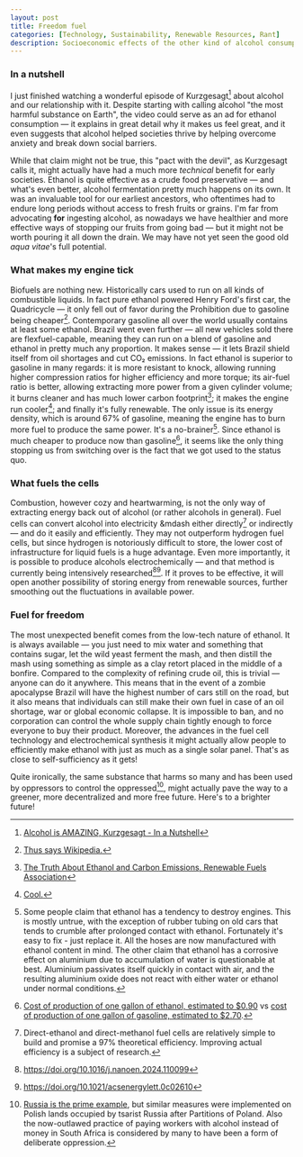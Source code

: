 ```yaml
---
layout: post
title: Freedom fuel
categories: [Technology, Sustainability, Renewable Resources, Rant]
description: Socioeconomic effects of the other kind of alcohol consumption
---
```

### In a nutshell
I just finished watching a wonderful episode of Kurzgesagt[^video] about alcohol and our relationship with it. Despite starting with calling alcohol "the most harmful substance on Earth", the video could serve as an ad for ethanol consumption &mdash; it explains in great detail why it makes us feel great, and it even suggests that alcohol helped societies thrive by helping overcome anxiety and break down social barriers.

While that claim might not be true, this "pact with the devil", as Kurzgesagt calls it, might actually have had a much more *technical* benefit for early societies. Ethanol is quite effective as a crude food preservative &mdash; and what's even better, alcohol fermentation pretty much happens on its own. It was an invaluable tool for our earliest ancestors, who oftentimes had to endure long periods without access to fresh fruits or grains. I'm far from advocating **for** ingesting alcohol, as nowadays we have healthier and more effective ways of stopping our fruits from going bad &mdash; but it might not be worth pouring it all down the drain. We may have not yet seen the good old *aqua vitae*'s full potential.

### What makes my engine tick
Biofuels are nothing new. Historically cars used to run on all kinds of combustible liquids. In fact pure ethanol powered Henry Ford's first car, the Quadricycle &mdash; it only fell out of favor during the Prohibition due to gasoline being cheaper[^gasoline]. Contemporary gasoline all over the world usually contains at least some ethanol. Brazil went even further &mdash; all new vehicles sold there are flexfuel-capable, meaning they can run on a blend of gasoline and ethanol in pretty much any proportion. It makes sense &mdash; it lets Brazil shield itself from oil shortages and cut CO₂ emissions. In fact ethanol is superior to gasoline in many regards: it is more resistant to knock, allowing running higher compression ratios for higher efficiency and more torque; its air-fuel ratio is better, allowing extracting more power from a given cylinder volume; it burns cleaner and has much lower carbon footprint[^ecology]; it makes the engine run cooler[^cool]; and finally it's fully renewable. The only issue is its energy density, which is around 67% of gasoline, meaning the engine has to burn more fuel to produce the same power. It's a no-brainer[^caveat]. Since ethanol is much cheaper to produce now than gasoline[^source], it seems like the only thing stopping us from switching over is the fact that we got used to the status quo.

### What fuels the cells
Combustion, however cozy and heartwarming, is not the only way of extracting energy back out of alcohol (or rather alcohols in general). Fuel cells can convert alcohol into electricity &mdash either directly[^DEFC] or indirectly &mdash; and do it easily and efficiently. They may not outperform hydrogen fuel cells, but since hydrogen is notoriously difficult to store, the lower cost of infrastructure for liquid fuels is a huge advantage. Even more importantly, it is possible to produce alcohols electrochemically &mdash; and that method is currently being intensively researched[^methanol][^ethanol]. If it proves to be effective, it will open another possibility of storing energy from renewable sources, further smoothing out the fluctuations in available power.

### Fuel for freedom
The most unexpected benefit comes from the low-tech nature of ethanol. It is always available &mdash; you just need to mix water and something that contains sugar, let the wild yeast ferment the mash, and then distill the mash using something as simple as a clay retort placed in the middle of a bonfire. Compared to the complexity of refining crude oil, this is trivial &mdash; anyone can do it anywhere. This means that in the event of a zombie apocalypse Brazil will have the highest number of cars still on the road, but it also means that individuals can still make their own fuel in case of an oil shortage, war or global economic collapse. It is impossible to ban, and no corporation can control the whole supply chain tightly enough to force everyone to buy their product. Moreover, the advances in the fuel cell technology and electrochemical synthesis it might actually allow people to efficiently make ethanol with just as much as a single solar panel. That's as close to self-sufficiency as it gets!

Quite ironically, the same substance that harms so many and has been used by oppressors to control the oppressed[^Russia], might actually pave the way to a greener, more decentralized and more free future. Here's to a brighter future!


[^video]: [Alcohol is AMAZING, Kurzgesagt - In a Nutshell](https://youtu.be/aOwmt39L2IQ)
[^gasoline]: [Thus says Wikipedia.](https://en.wikipedia.org/wiki/Ethanol_fuel_in_the_United_States#cite_ref-Ethanol_25-0)
[^cool]: [Cool.](https://grassrootsmotorsports.com/articles/why-does-e85-run-cooler-and-make-more-power/)
[^source]: [Cost of production of one gallon of ethanol, estimated to $0.90](https://docs.nrel.gov/docs/fy01osti/28893.pdf) vs [cost of production of one gallon of gasoline, estimated to $2.70](https://www.api.org/oil-and-natural-gas/energy-primers/gas-prices-explained).
[^ecology]: [The Truth About Ethanol and Carbon Emissions, Renewable Fuels Association](https://ethanolrfa.org/media-and-news/category/blog/article/2022/10/the-truth-about-ethanol-and-carbon-emissions)
[^caveat]: Some people claim that ethanol has a tendency to destroy engines. This is mostly untrue, with the exception of rubber tubing on old cars that tends to crumble after prolonged contact with ethanol. Fortunately it's easy to fix - just replace it. All the hoses are now manufactured with ethanol content in mind. The other claim that ethanol has a corrosive effect on aluminium due to accumulation of water is questionable at best. Aluminium passivates itself quickly in contact with air, and the resulting aluminium oxide does not react with either water or ethanol under normal conditions.
[^DEFC]: Direct-ethanol and direct-methanol fuel cells are relatively simple to build and promise a 97% theoretical efficiency. Improving actual efficiency is a subject of research.
[^methanol]: https://doi.org/10.1016/j.nanoen.2024.110099
[^ethanol]: https://doi.org/10.1021/acsenergylett.0c02610
[^Russia]: [Russia is the prime example](https://allthatsinteresting.com/vodka-russia-history), but similar measures were implemented on Polish lands occupied by tsarist Russia after Partitions of Poland. Also the now-outlawed practice of paying workers with alcohol instead of money in South Africa is considered by many to have been a form of deliberate oppression.
